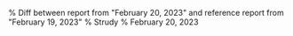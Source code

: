 % Diff between report from "February 20, 2023" and reference report from "February 19, 2023"
% Strudy
% February 20, 2023


